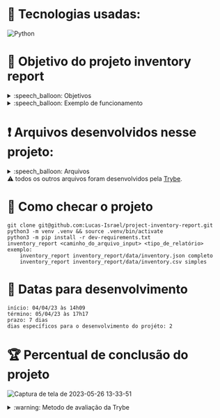 # :toolbox: Tecnologias usadas:

![Python](https://img.shields.io/badge/python-3670A0?style=for-the-badge&logo=python&logoColor=ffdd54)

# :open_book: Objetivo do projeto inventory report

<details>
  <summary>:speech_balloon: Objetivos</summary>

  ```
  1. Desenvolver um gerador de relatórios que recebe como entrada arquivos com dados de um estoque e gera, como saída, um relatório acerca destes dados.
  2. Esses dados de estoque poderão ser obtidos de diversas fontes:
    2.1 Através da importação de um arquivo CSV,JSON ou XML
  3. O relatório final possui duas versões: simples e completa.
  4. Habilidades desenvolvidas:
    4.1 Aplicar conceitos de Orientação a Objetos em Python;
    4.2 Aplicar padrões de projeto;
    4.3 Leitura de arquivos (XML, CSV, JSON).
  ```
</details>

<details>
  <summary>:speech_balloon: Exemplo de funcionamento</summary>
 
![Captura de tela de 2023-05-26 12-00-30](https://github.com/Lucas-Israel/project-inventory-report/assets/104790267/ff05dace-398d-4404-b626-d5a85e5635f1)
![Captura de tela de 2023-05-26 13-25-21](https://github.com/Lucas-Israel/project-inventory-report/assets/104790267/8ff3bb1b-e5e9-4199-a342-cd6a050c6709)

</details>

# :heavy_exclamation_mark: Arquivos desenvolvidos nesse projeto:

<details>
  <summary>:speech_balloon: Arquivos</summary>

  ```
  inventory_report/
    main.py

    importer/
        csv_importer.py
        importer.py
        son_importer.py
        xml_importer.py
        
    inventory/
        inventory.py
        inventory_iterator.py
        inventory_refactor.py
    
    reports/
        complete_report.py
        simple_report.py
    
    
  tests/
    product/
        test_product.py
    
    product_report/
        test_product_report.py
    
    report_decorator/
        test_report_decorator.py
  ```
</details

#### :warning: todos os outros arquivos foram desenvolvidos pela [Trybe](https://www.betrybe.com).

# :thinking: Como checar o projeto

```
git clone git@github.com:Lucas-Israel/project-inventory-report.git
python3 -m venv .venv && source .venv/bin/activate
python3 -m pip install -r dev-requirements.txt
inventory_report <caminho_do_arquivo_input> <tipo_de_relatório>
exemplo: 
    inventory_report inventory_report/data/inventory.json completo
    inventory_report inventory_report/data/inventory.csv simples
```

# :calendar: Datas para desenvolvimento

```
início: 04/04/23 às 14h09
término: 05/04/23 às 17h17
prazo: 7 dias
dias específicos para o desenvolvimento do projéto: 2
```

# :trophy: Percentual de conclusão do projeto

![Captura de tela de 2023-05-26 13-33-51](https://github.com/Lucas-Israel/project-inventory-report/assets/104790267/97a32a66-8d82-4884-b588-02b809e52b5d)

<details>
  <summary>:warning: Metodo de avaliação da Trybe</summary>
  
##### A escola de programação [Trybe](https://www.betrybe.com) utiliza um sistema de avaliação baseado na conclusão de requisitos em cada projeto, considerando a porcentagem de conclusão, com um mínimo de 80% dos requisitos obrigatórios, em um prazo regular de no máximo 7 dias, tendo dias específicos para o desenvolvimento do projeto que variam de acordo com a complexidade dele.

##### Não alcançando esse patamar mímino, o aluno entra em recuperação, tendo que entregar 90% dos requisitos obrigatórios mais os bonús, em outros 7 dias, caso o aluno falhe novamente ele é mudado de turma para refazer o conteúdo e projeto, caso falhe após mudar de turma, no mesmo conteúdo/projeto, o aluno é removido do curso.
  
</details>
